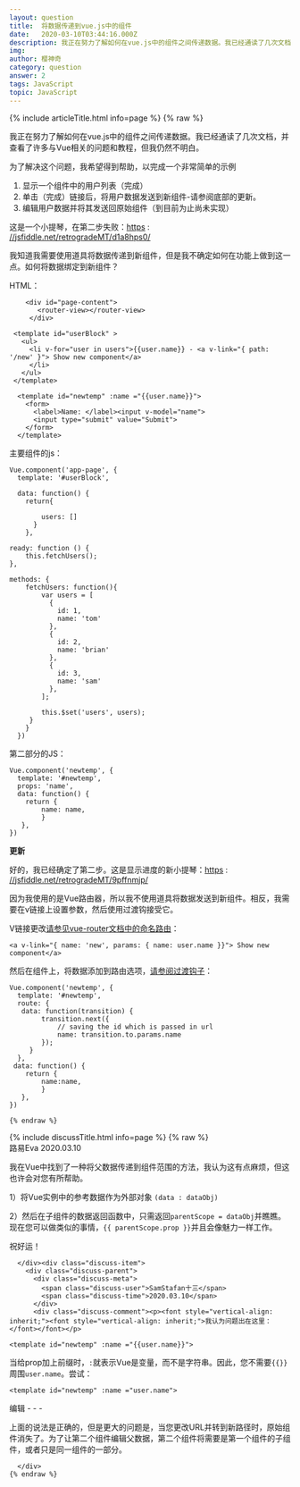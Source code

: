 ```yaml
---
layout: question
title:  将数据传递到vue.js中的组件
date:   2020-03-10T03:44:16.000Z
description: 我正在努力了解如何在vue.js中的组件之间传递数据。我已经通读了几次文档，并查看了许多与Vue相关的问题和教程，但我仍然不明白。为了解决这个问题，我...
img: 
author: 樱神奇
category: question
answer: 2
tags: JavaScript
topic: JavaScript
---
```

<div class="article-root">
  <div class="article">
    {% include articleTitle.html info=page %}
    {% raw %}
    <div class="article-content"><p><font style="vertical-align: inherit;"><font style="vertical-align: inherit;">我正在努力了解如何在vue.js中的组件之间传递数据。</font><font style="vertical-align: inherit;">我已经通读了几次文档，并查看了许多与Vue相关的问题和教程，但我仍然不明白。</font></font></p>

<p><font style="vertical-align: inherit;"><font style="vertical-align: inherit;">为了解决这个问题，我希望得到帮助，以完成一个非常简单的示例 </font></font></p>

<ol>
<li><font style="vertical-align: inherit;"><font style="vertical-align: inherit;">显示一个组件中的用户列表（完成）</font></font></li>
<li><font style="vertical-align: inherit;"><font style="vertical-align: inherit;">单击（完成）链接后，将用户数据发送到新组件-请参阅底部的更新。</font></font></li>
<li><font style="vertical-align: inherit;"><font style="vertical-align: inherit;">编辑用户数据并将其发送回原始组件（到目前为止尚未实现）</font></font></li>
</ol>

<p><font style="vertical-align: inherit;"><font style="vertical-align: inherit;">这是一个小提琴，在第二步失败：</font><a href="https://jsfiddle.net/retrogradeMT/d1a8hps0/"><font style="vertical-align: inherit;">https</font></a><font style="vertical-align: inherit;"> : </font></font><a href="https://jsfiddle.net/retrogradeMT/d1a8hps0/"><font style="vertical-align: inherit;"><font style="vertical-align: inherit;">//jsfiddle.net/retrogradeMT/d1a8hps0/</font></font></a></p>

<p><font style="vertical-align: inherit;"><font style="vertical-align: inherit;">我知道我需要使用道具将数据传递到新组件，但是我不确定如何在功能上做到这一点。</font><font style="vertical-align: inherit;">如何将数据绑定到新组件？</font></font></p>

<p><font style="vertical-align: inherit;"><font style="vertical-align: inherit;">HTML： </font></font></p>

<pre><code>    &lt;div id="page-content"&gt;<font></font>
       &lt;router-view&gt;&lt;/router-view&gt;<font></font>
     &lt;/div&gt;<font></font>
<font></font>
 &lt;template id="userBlock" &gt;<font></font>
   &lt;ul&gt;<font></font>
     &lt;li v-for="user in users"&gt;{{user.name}} - &lt;a v-link="{ path: '/new' }"&gt; Show new component&lt;/a&gt;<font></font>
     &lt;/li&gt;<font></font>
   &lt;/ul&gt;<font></font>
 &lt;/template&gt;<font></font>
<font></font>
  &lt;template id="newtemp" :name ="{{user.name}}"&gt;<font></font>
    &lt;form&gt;<font></font>
      &lt;label&gt;Name: &lt;/label&gt;&lt;input v-model="name"&gt;<font></font>
      &lt;input type="submit" value="Submit"&gt;<font></font>
    &lt;/form&gt;<font></font>
  &lt;/template&gt;<font></font>
</code></pre>

<p><font style="vertical-align: inherit;"><font style="vertical-align: inherit;">主要组件的js：</font></font></p>

<pre><code>Vue.component('app-page', {<font></font>
  template: '#userBlock',<font></font>
<font></font>
  data: function() {<font></font>
    return{<font></font>
<font></font>
        users: []<font></font>
      }<font></font>
    },<font></font>
<font></font>
ready: function () {<font></font>
    this.fetchUsers();<font></font>
},<font></font>
<font></font>
methods: {<font></font>
    fetchUsers: function(){<font></font>
        var users = [<font></font>
          {<font></font>
            id: 1,<font></font>
            name: 'tom'<font></font>
          },<font></font>
          {<font></font>
            id: 2,<font></font>
            name: 'brian'<font></font>
          },<font></font>
          {<font></font>
            id: 3,<font></font>
            name: 'sam'<font></font>
          },<font></font>
        ];<font></font>
<font></font>
        this.$set('users', users);<font></font>
     }<font></font>
    }<font></font>
  })<font></font>
</code></pre>

<p><font style="vertical-align: inherit;"><font style="vertical-align: inherit;">第二部分的JS： </font></font></p>

<pre><code>Vue.component('newtemp', {<font></font>
  template: '#newtemp',<font></font>
  props: 'name',<font></font>
  data: function() {<font></font>
    return {<font></font>
        name: name,<font></font>
        }<font></font>
   },<font></font>
})<font></font>
</code></pre>

<p><strong><font style="vertical-align: inherit;"><font style="vertical-align: inherit;">更新</font></font></strong></p>

<p><font style="vertical-align: inherit;"><font style="vertical-align: inherit;">好的，我已经确定了第二步。</font><font style="vertical-align: inherit;">这是显示进度的新小提琴：</font><a href="https://jsfiddle.net/retrogradeMT/9pffnmjp/"><font style="vertical-align: inherit;">https</font></a><font style="vertical-align: inherit;"> : </font></font><a href="https://jsfiddle.net/retrogradeMT/9pffnmjp/"><font style="vertical-align: inherit;"><font style="vertical-align: inherit;">//jsfiddle.net/retrogradeMT/9pffnmjp/</font></font></a></p>

<p><font style="vertical-align: inherit;"><font style="vertical-align: inherit;">因为我使用的是Vue路由器，所以我不使用道具将数据发送到新组件。</font><font style="vertical-align: inherit;">相反，我需要在v链接上设置参数，然后使用过渡钩接受它。</font></font></p>

<p><font style="vertical-align: inherit;"><font style="vertical-align: inherit;">V链接更改</font></font><a href="http://vuejs.github.io/vue-router/en/named.html"><font style="vertical-align: inherit;"><font style="vertical-align: inherit;">请参见vue-router文档中的命名路由</font></font></a><font style="vertical-align: inherit;"><font style="vertical-align: inherit;">：  </font></font></p>

<pre><code>&lt;a v-link="{ name: 'new', params: { name: user.name }}"&gt; Show new component&lt;/a&gt;
</code></pre>

<p><font style="vertical-align: inherit;"><font style="vertical-align: inherit;">然后在组件上，将数据添加到路由选项，</font></font><a href="http://vuejs.github.io/vue-router/en/pipeline/data.html"><font style="vertical-align: inherit;"><font style="vertical-align: inherit;">请参阅过渡钩子</font></font></a><font style="vertical-align: inherit;"><font style="vertical-align: inherit;">：</font></font></p>

<pre><code>Vue.component('newtemp', {<font></font>
  template: '#newtemp',<font></font>
  route: {<font></font>
   data: function(transition) {<font></font>
        transition.next({<font></font>
            // saving the id which is passed in url<font></font>
            name: transition.to.params.name<font></font>
        });<font></font>
     }<font></font>
  },<font></font>
 data: function() {<font></font>
    return {<font></font>
        name:name,<font></font>
        }<font></font>
   },<font></font>
})<font></font>
</code></pre></div>
    {% endraw %}
  </div>

  <div class="discuss-wrapper">
    {% include discussTitle.html info=page %}
    {% raw %}
    <div class="discuss-item">
        <div class="discuss-parent">
          <div class="discuss-meta">
            <span class="discuss-user">路易Eva</span>
            <span class="discuss-time">2020.03.10</span>
          </div>
          <div class="discuss-comment"><p><font style="vertical-align: inherit;"><font style="vertical-align: inherit;">我在Vue中找到了一种将父数据传递到组件范围的方法，我认为这有点麻烦，但这也许会对您有所帮助。</font></font></p>

<p><font style="vertical-align: inherit;"><font style="vertical-align: inherit;">1）将Vue实例中的参考数据作为外部对象 </font></font><code>(data : dataObj)</code></p>

<p><font style="vertical-align: inherit;"><font style="vertical-align: inherit;">2）然后在子组件的数据返回函数中，只需返回</font></font><code>parentScope = dataObj</code><font style="vertical-align: inherit;"><font style="vertical-align: inherit;">并瞧瞧。</font><font style="vertical-align: inherit;">现在您可以做类似的事情，</font></font><code>{{ parentScope.prop }}</code><font style="vertical-align: inherit;"><font style="vertical-align: inherit;">并且会像魅力</font><font style="vertical-align: inherit;">一样</font><font style="vertical-align: inherit;">工作。</font></font></p>

<p><font style="vertical-align: inherit;"><font style="vertical-align: inherit;">祝好运！</font></font></p></div>
        </div>
        
      </div><div class="discuss-item">
        <div class="discuss-parent">
          <div class="discuss-meta">
            <span class="discuss-user">SamStafan十三</span>
            <span class="discuss-time">2020.03.10</span>
          </div>
          <div class="discuss-comment"><p><font style="vertical-align: inherit;"><font style="vertical-align: inherit;">我认为问题出在这里：</font></font></p>

<pre><code>&lt;template id="newtemp" :name ="{{user.name}}"&gt;
</code></pre>

<p><font style="vertical-align: inherit;"><font style="vertical-align: inherit;">当给prop加上前缀时，</font></font><code>:</code><font style="vertical-align: inherit;"><font style="vertical-align: inherit;">就表示Vue是变量，而不是字符串。</font><font style="vertical-align: inherit;">因此，您不需要</font></font><code>{{}}</code><font style="vertical-align: inherit;"><font style="vertical-align: inherit;">周围</font></font><code>user.name</code><font style="vertical-align: inherit;"><font style="vertical-align: inherit;">。</font><font style="vertical-align: inherit;">尝试：</font></font></p>

<pre><code>&lt;template id="newtemp" :name ="user.name"&gt;
</code></pre>

<p><font style="vertical-align: inherit;"><font style="vertical-align: inherit;">编辑 -  - -</font></font></p>

<p><font style="vertical-align: inherit;"><font style="vertical-align: inherit;">上面的说法是正确的，但是更大的问题是，当您更改URL并转到新路径时，原始组件消失了。</font><font style="vertical-align: inherit;">为了让第二个组件编辑父数据，第二个组件将需要是第一个组件的子组件，或者只是同一组件的一部分。</font></font></p></div>
        </div>
        
      </div>
    {% endraw %}
  </div>
<div>
